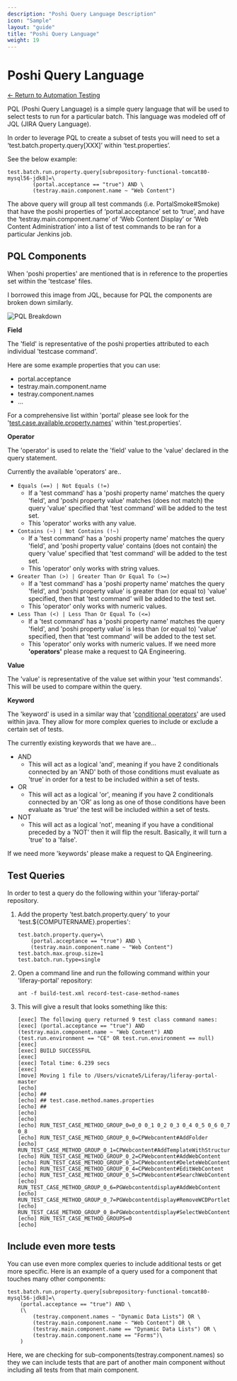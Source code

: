 ```yaml
---
description: "Poshi Query Language Description"
icon: "Sample"
layout: "guide"
title: "Poshi Query Language"
weight: 19
---
```

# Poshi Query Language

[&larr; Return to Automation Testing](README.markdown)

PQL (Poshi Query Language) is a simple query language that will be used to select tests to run for a particular batch. This language was modeled off of JQL (JIRA Query Language).

In order to leverage PQL to create a subset of tests you will need to set a ‘test.batch.property.query[XXX]’ within ‘test.properties’.

See the below example:

```
test.batch.run.property.query[subrepository-functional-tomcat80-mysql56-jdk8]=\
		(portal.acceptance == "true") AND \
		(testray.main.component.name ~ "Web Content")
```

The above query will group all test commands (i.e. PortalSmoke#Smoke) that have the poshi properties of ‘portal.acceptance’ set to ‘true’, and have the ‘testray.main.component.name’ of ‘Web Content Display’ or ‘Web Content Administration’ into a list of test commands to be ran for a particular Jenkins job.

## PQL Components
When 'poshi properties' are mentioned that is in reference to the properties set within the 'testcase' files.

I borrowed this image from JQL, because for PQL the components are broken down similarly.

![PQL Breakdown](../images/19-pql-breakdown.png)

**Field**

The 'field' is representative of the poshi properties attributed to each individual 'testcase command'.

Here are some example properties that you can use:

* portal.acceptance
* testray.main.component.name
* testray.component.names
* ...

For a comprehensive list within 'portal' please see look for the '[test.case.available.property.names](https://github.com/liferay/liferay-portal/blob/3c7b0ce/test.properties#L1016-L1080)' within 'test.properties'.

**Operator**

The 'operator' is used to relate the 'field' value to the 'value' declared in the query statement.

Currently the available 'operators' are..

* `Equals (==) | Not Equals (!=)`
	* If a 'test command' has a 'poshi property name' matches the query 'field', and 'poshi property value' matches (does not match) the query 'value' specified that 'test command' will be added to the test set.
	* This 'operator' works with any value.
* `Contains (~) | Not Contains (!~)`
	* If a 'test command' has a 'poshi property name' matches the query 'field', and 'poshi property value' contains (does not contain) the query 'value' specified that 'test command' will be added to the test set.
	* This 'operator' only works with string values.
* `Greater Than (>) | Greater Than Or Equal To (>=)`
	* If a 'test command' has a 'poshi property name' matches the query 'field', and 'poshi property value' is greater than (or equal to) 'value' specified, then that 'test command' will be added to the test set.
	* This 'operator' only works with numeric values.
* `Less Than (<) | Less Than Or Equal To (<=)`
	* If a 'test command' has a 'poshi property name' matches the query 'field', and 'poshi property value' is less than (or equal to) 'value' specified, then that 'test command' will be added to the test set.
	* This 'operator' only works with numeric values.
If we need more **'operators'** please make a request to QA Engineering.

**Value**

The 'value' is representative of the value set within your 'test commands'. This will be used to compare within the query.

**Keyword**

The 'keyword' is used in a similar way that '[conditional operators](https://docs.oracle.com/javase/tutorial/java/nutsandbolts/op2.html)' are used within java. They allow for more complex queries to include or exclude a certain set of tests.

The currently existing keywords that we have are...

* AND
	* This will act as a logical 'and', meaning if you have 2 conditionals connected by an 'AND' both of those conditions must evaluate as 'true' in order for a test to be included within a set of tests.
* OR
	* This will act as a logical 'or', meaning if you have 2 conditionals connected by an 'OR' as long as one of those conditions have been evaluate as 'true' the test will be included within a set of tests.
* NOT
	* This will act as a logical 'not', meaning if you have a conditional preceded by a 'NOT' then it will flip the result. Basically, it will turn a 'true' to a 'false'.

If we need more 'keywords' please make a request to QA Engineering.

## Test Queries
In order to test a query do the following within your 'liferay-portal' repository.

1. Add the property 'test.batch.property.query' to your 'test.${COMPUTERNAME}.properties':

	```
	test.batch.property.query=\
		(portal.acceptance == "true") AND \
		(testray.main.component.name ~ "Web Content")
	test.batch.max.group.size=1
	test.batch.run.type=single
	```

1. Open a command line and run the following command within your 'liferay-portal' repository:

	```
	ant -f build-test.xml record-test-case-method-names
	```

1. This will give a result that looks something like this:

	```
	[exec] The following query returned 9 test class command names:
	[exec] (portal.acceptance == "true") AND (testray.main.component.name ~ "Web Content") AND (test.run.environment == "CE" OR test.run.environment == null)
	[exec]
	[exec] BUILD SUCCESSFUL
	[exec]
	[exec] Total time: 6.239 secs
	[exec]
	[move] Moving 1 file to /Users/vicnate5/Liferay/liferay-portal-master
	[echo]
	[echo] ##
	[echo] ## test.case.method.names.properties
	[echo] ##
	[echo]
	[echo]
	[echo] RUN_TEST_CASE_METHOD_GROUP_0=0_0 0_1 0_2 0_3 0_4 0_5 0_6 0_7 0_8
	[echo] RUN_TEST_CASE_METHOD_GROUP_0_0=CPWebcontent#AddFolder
	[echo] RUN_TEST_CASE_METHOD_GROUP_0_1=CPWebcontent#AddTemplateWithStructure
	[echo] RUN_TEST_CASE_METHOD_GROUP_0_2=CPWebcontent#AddWebContent
	[echo] RUN_TEST_CASE_METHOD_GROUP_0_3=CPWebcontent#DeleteWebContent
	[echo] RUN_TEST_CASE_METHOD_GROUP_0_4=CPWebcontent#EditWebContent
	[echo] RUN_TEST_CASE_METHOD_GROUP_0_5=CPWebcontent#SearchWebContent
	[echo] RUN_TEST_CASE_METHOD_GROUP_0_6=PGWebcontentdisplay#AddWebContent
	[echo] RUN_TEST_CASE_METHOD_GROUP_0_7=PGWebcontentdisplay#RemoveWCDPortletSite
	[echo] RUN_TEST_CASE_METHOD_GROUP_0_8=PGWebcontentdisplay#SelectWebContent
	[echo] RUN_TEST_CASE_METHOD_GROUPS=0
	[echo]
	```

## Include even more tests

You can use even more complex queries to include additional tests or get more specific. Here is an example of a query used for a component that touches many other components:

```
test.batch.run.property.query[subrepository-functional-tomcat80-mysql56-jdk8]=\
	(portal.acceptance == "true") AND \
	(\
		(testray.component.names ~ "Dynamic Data Lists") OR \
		(testray.main.component.name ~ "Web Content") OR \
		(testray.main.component.name == "Dynamic Data Lists") OR \
		(testray.main.component.name == "Forms")\
	)
```

Here, we are checking for sub-components(testray.component.names) so they we can include tests that are part of another main component without including all tests from that main component.
